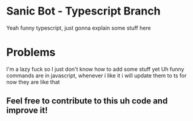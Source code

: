 # Sanic Bot - Typescript Branch
Yeah funny typescript, just gonna explain some stuff here
# Problems
I'm a lazy fuck so I just don't know how to add some stuff yet
Uh funny commands are in javascript, whenever i like it i will update them to ts for now they are like that
## Feel free to contribute to this uh code and improve it!
